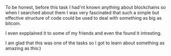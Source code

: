 To be honest, before this task I had'nt known anything about blockchains so when I searched about them I was very fascinated that such a simple but effective structure of code could be used to deal with something as big as bitcoin.

I even expplained it to some of my friends and even the found it intresting.

I am glad that this was one of the tasks so I got to learn about something as amazing as this:)
